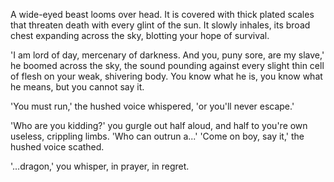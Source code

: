 A wide-eyed beast looms over head. It is covered with thick plated scales that threaten death with every glint of the sun. It slowly inhales, its broad chest expanding across the sky, blotting your hope of survival.

'I am lord of day, mercenary of darkness. And you, puny sore, are my slave,' he boomed across the sky, the sound pounding against every slight thin cell of flesh on your weak, shivering body. You know what he is, you know what he means, but you cannot say it.

'You must run,' the hushed voice whispered, 'or you'll never escape.'

'Who are you kidding?' you gurgle out half aloud, and half to you're own useless, crippling limbs. 'Who can outrun a...'
'Come on boy, say it,' the hushed voice scathed.

'...dragon,' you whisper, in prayer, in regret.
